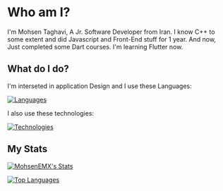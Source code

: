 # Who am I?
I'm Mohsen Taghavi, A Jr. Software Developer from Iran.
I know C++ to some extent and did Javascript and Front-End stuff for 1 year. And now, Just completed some Dart courses. I'm learning Flutter now.
## What do I do?
I'm interseted in application Design and I use these Languages:

[![Languages](https://skillicons.dev/icons?i=js,ts,nodejs,dart,flutter,kotlin,bash&theme=dark)](#)


I also use these technologies:

[![Technologies](https://skillicons.dev/icons?i=git,mongodb,sql,arduino,firebase,supabase&theme=dark)](#)
## My Stats
<a href="http://www.github.com/MohsenEMX"><img src="https://github-readme-stats.vercel.app/api?username=MohsenEMX&show_icons=true&hide=&count_private=true&title_color=0891b2&text_color=ffffff&icon_color=ffffff&bg_color=1c1917&hide_border=true&show_icons=true" alt="MohsenEMX's Stats" /></a>



<a href="https://github.com/MohsenEMX" align="left"><img src="https://github-readme-stats.vercel.app/api/top-langs/?username=MohsenEMX&langs_count=10&title_color=0891b2&text_color=ffffff&icon_color=ffffff&bg_color=1c1917&hide_border=true&locale=en&custom_title=Top%20%Languages" alt="Top Languages" /></a>

